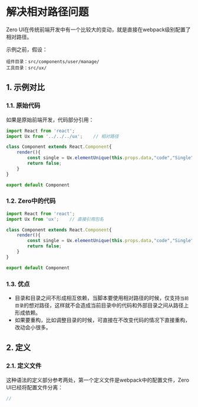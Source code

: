 # 解决相对路径问题

Zero UI在传统前端开发中有一个比较大的变动，就是直接在webpack级别配置了相对路径。

示例之前，假设：

```shell
组件目录：src/components/user/manage/
工具目录：src/ux/
```

## 1. 示例对比

### 1.1. 原始代码

如果是原始前端开发，代码部分引用：

```js
import React from 'react';
import Ux from '../../../ux';    // 相对路径

class Component extends React.Component{
    render(){
        const single = Ux.elementUnique(this.props.data,"code","Single");
        return false;
    }
}

export default Component
```

### 1.2. Zero中的代码

```js
import React from 'react';
import Ux from 'ux';    // 直接引用包名

class Component extends React.Component{
    render(){
        const single = Ux.elementUnique(this.props.data,"code","Single");
        return false;
    }
}

export default Component
```

### 1.3. 优点

* 目录和目录之间不形成相互依赖，当脚本要使用相对路径的时候，仅支持`当前目录`的想对路径，这样就不会造成当前目录中的代码和外部目录之间从路径上形成依赖。
* 如果要重构，比如调整目录的时候，可直接在不改变代码的情况下直接重构，改动会小很多。

## 2. 定义

### 2.1. 定义文件

这种语法的定义部分参考两处，第一个定义文件是webpack中的配置文件，Zero UI已经将配置文件分离：

```js
// 
```





